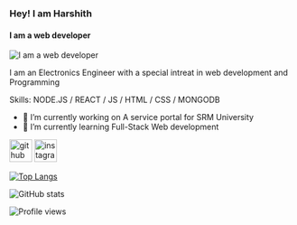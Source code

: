 ### Hey! I am Harshith
#### I am a web developer
![I am a web developer](https://thumbs.dreamstime.com/b/under-construction-building-process-header-banner-landing-page-flat-line-vector-design-concept-web-presentation-template-77593315.jpg)

I am an Electronics Engineer with a special intreat in web development and Programming

Skills: NODE.JS / REACT / JS / HTML / CSS / MONGODB

- 🔭 I’m currently working on A service portal for SRM University 
- 🌱 I’m currently learning Full-Stack Web development 


[<img src='https://cdn.jsdelivr.net/npm/simple-icons@3.0.1/icons/github.svg' alt='github' height='40'>](https://github.com/Harshith292002)  [<img src='https://cdn.jsdelivr.net/npm/simple-icons@3.0.1/icons/instagram.svg' alt='instagram' height='40'>](https://www.instagram.com/Harshith__/)  

[![Top Langs](https://github-readme-stats.vercel.app/api/top-langs/?username=Harshith292002)](https://github.com/anuraghazra/github-readme-stats)

![GitHub stats](https://github-readme-stats.vercel.app/api?username=Harshith292002&show_icons=true)  

![Profile views](https://gpvc.arturio.dev/Harshith292002)  
